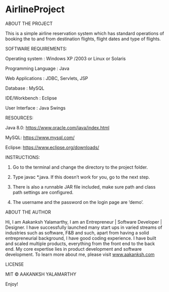 # AirlineProject

ABOUT THE PROJECT

This is a simple airline reservation system which has standard operations of booking the to and from destination flights, flight dates and type of flights. 

SOFTWARE REQUIREMENTS:

Operating system : Windows XP /2003 or Linux or Solaris

Programming Language : Java

Web Applications : JDBC, Servlets, JSP

Database : MySQL

IDE/Workbench : Eclipse 

User Interface : Java Swings


RESOURCES:

Java 8.0: https://www.oracle.com/java/index.html

MySQL: https://www.mysql.com/

Eclipse: https://www.eclipse.org/downloads/

INSTRUCTIONS:

1. Go to the terminal and change the directory to the project folder.

2. Type javac *.java. If this doesn’t work for you, go to the next step.

3. There is also a runnable JAR file included, make sure path and class path settings are configured.

4. The username and the password on the login page are ‘demo’.


ABOUT THE AUTHOR

Hi, I am Aakanksh Yalamarthy, I am an Entrepreneur | Software Developer | Designer. I have successfully launched many start ups in varied streams of industries such as software, F&B and such, apart from having a solid entrepreneurial background, I have good coding experience. I have built and scaled multiple products, everything from the front end to the back end. My core expertise lies in product development and software development. To learn more about me, please visit www.aakanksh.com

LICENSE

MIT © AAKANKSH YALAMARTHY

Enjoy!






